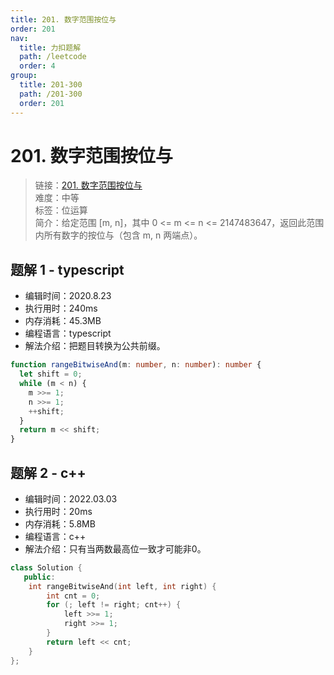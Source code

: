 ```yaml
---
title: 201. 数字范围按位与
order: 201
nav:
  title: 力扣题解
  path: /leetcode
  order: 4
group:
  title: 201-300
  path: /201-300
  order: 201
---
```


# 201. 数字范围按位与

> 链接：[201. 数字范围按位与](https://leetcode-cn.com/problems/bitwise-and-of-numbers-range/)  
> 难度：中等  
> 标签：位运算  
> 简介：给定范围 [m, n]，其中 0 <= m <= n <= 2147483647，返回此范围内所有数字的按位与（包含 m, n 两端点）。

## 题解 1 - typescript

- 编辑时间：2020.8.23
- 执行用时：240ms
- 内存消耗：45.3MB
- 编程语言：typescript
- 解法介绍：把题目转换为公共前缀。

```typescript
function rangeBitwiseAnd(m: number, n: number): number {
  let shift = 0;
  while (m < n) {
    m >>= 1;
    n >>= 1;
    ++shift;
  }
  return m << shift;
}
```
## 题解 2 - c++
- 编辑时间：2022.03.03
- 执行用时：20ms
- 内存消耗：5.8MB
- 编程语言：c++
- 解法介绍：只有当两数最高位一致才可能非0。
```c++
class Solution {
   public:
    int rangeBitwiseAnd(int left, int right) {
        int cnt = 0;
        for (; left != right; cnt++) {
            left >>= 1;
            right >>= 1;
        }
        return left << cnt;
    }
};
```
